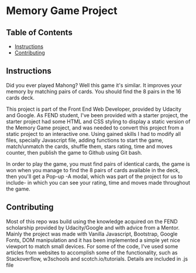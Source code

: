 # Memory Game Project

## Table of Contents

* [Instructions](#instructions)
* [Contributing](#contributing)

## Instructions

Did you ever played Mahong? Well this game it's similar. It improves your memory by matching pairs of cards. You should find the 8 pairs in the 16 cards deck. 

This project is part of the Front End Web Developer, provided by Udacity and Google. As FEND student, I've been provided with a starter project, the starter project had some HTML and CSS styling to display a static version of the Memory Game project, and was needed to convert this project from a static project to an interactive one. Using gained skills I had to modify all files, specially Javascript file, adding functions to start the game, match/unmatch the cards, shuffle them, stars rating, time and moves counter, then publish the game to Github using Git bash. 

In order to play the game, you must find pairs of identical cards, the game is won when you manage to find the 8 pairs of cards available in the deck, then you'll get a Pop-up -A modal, which was part of the project for us to include- in which you can see your rating, time and moves made throughout the game.

## Contributing

Most of this repo was build using the knowledge acquired on the FEND scholarship provided by Udacity/Google and with advice from a Mentor. Mainly the project was made with Vanilla Javascript, Bootstrap, Google Fonts, DOM manipulation and it has been implemented a simple yet nice viewport to match small devices. For some of the code, I've used some articles from websites to accomplish some of the functionality, such as Stackoverflow, w3schools and scotch.io/tutorials. Details are included in .js file
